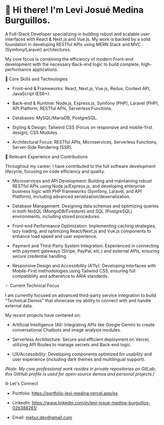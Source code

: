 
# 👋 Hi there! I'm Levi Josué Medina Burguillos.

A Full-Stack Developer specializing in building robust and scalable user interfaces with React & Next.js and Vue.js. My work is backed by a solid foundation in developing RESTful APIs using MERN Stack and MVC (Symfony/Laravel) architectures.

My core focus is combining the efficiency of modern Front-end development with the necessary Back-end logic to build complete, high-performance applications.

🚀 Core Skills and Technologies

- Front-end & Frameworks: React, Next.js, Vue.js, Redux, Context API, JavaScript (ES6+).

- Back-end & Runtime: Node.js, Express.js, Symfony (PHP), Laravel (PHP), API Platform, RESTful APIs, Serverless Functions.

- Databases: MySQL/MariaDB, PostgreSQL.

- Styling & Design: Tailwind CSS (Focus on responsive and mobile-first design), CSS Modules.

- Architectural Focus: RESTful APIs, Microservices, Serverless Functions, Server-Side Rendering (SSR).

💼 Relevant Experience and Contributions

Throughout my career, I have contributed to the full software development lifecycle, focusing on code efficiency and quality.

- Microservices and API Development: Building and maintaining robust RESTful APIs using Node.js/Express.js, and developing enterprise business logic with PHP frameworks (Symfony, Laravel, and API Platform), including advanced serialization/deserialization.

- Database Management: Designing data schemas and optimizing queries in both NoSQL (MongoDB/Firestore) and SQL (PostgreSQL) environments, including stored procedures.

- Front-end Performance Optimization: Implementing caching strategies, lazy loading, and optimizing React/Next.js and Vue.js components to enhance load speed and user experience.

- Payment and Third-Party System Integration: Experienced in connecting with payment gateways (Stripe, PayPal, etc.) and external APIs, ensuring secure credential handling.

- Responsive Design and Accessibility (A11y): Developing interfaces with Mobile-First methodologies using Tailwind CSS, ensuring full compatibility and adherence to ARIA standards.

✨ Current Technical Focus

I am currently focused on advanced third-party service integration to build "Technical Demos" that showcase my ability to connect with and handle external data.

My recent projects have centered on:

- Artificial Intelligence (AI): Integrating APIs like Google Gemini to create conversational Chatbots and image analysis modules.

- Serverless Architecture: Secure and efficient deployment on Vercel, utilizing API Routes to manage secrets and Back-end logic.

- UX/Accessibility: Developing components optimized for usability and user experience (including dark themes and multilingual support).

*(Note: My core professional work resides in private repositories on GitLab; this GitHub profile is used for open-source demos and personal projects.)*

🌐 Let's Connect

- Portfolio: https://portfolio-levi-medina.vercel.app/es 

- LinkedIn: https://www.linkedin.com/in/levi-josue-medina-burguillos-02b388261/

- Email: mebur.dev@gmail.com
